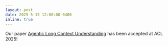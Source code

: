 ```yaml
---
layout: post
date: 2025-5-15 12:00:00-0400
inline: true
---
```


Our paper [Agentic Long Context Understanding](https://arxiv.org/pdf/2502.15920) has been accepted at ACL 2025!